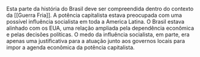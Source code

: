 Esta parte da história do Brasil deve ser compreendida dentro do contexto da [[Guerra Fria]]. A potência capitalista estava preocupada com uma possível influência socialista em toda a America Latina. O Brasil estava alinhado com os EUA, uma relação ampliada pela dependência econômica e pelas decisões políticas. O medo da influência socialista, em parte, era apenas uma justificativa para a atuação junto aos governos locais para impor a agenda econômica da potência capitalista.